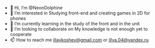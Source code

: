 - 👋 Hi, I’m @NeonDolphine
- 👀 I’m interested in Studying front-end and creating games in 2D for phones
- 🌱 I’m currently learning in the study of the front and in the unit
- 💞️ I’m looking to collaborate on My knowledge is not enough yet to cooperate
- 📫 How to reach me illaykoshev@gmail.com   or    illya.04@yandex.ru

<!---
NeonDolphine/NeonDolphine is a ✨ special ✨ repository because its `README.md` (this file) appears on your GitHub profile.
You can click the Preview link to take a look at your changes.
--->
